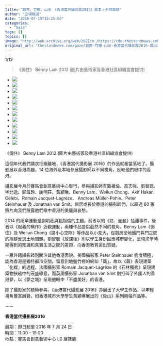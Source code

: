 ```yaml
---
title: "劏房．竹棚．山水　《香港當代攝影展2016》展本土不同面貌"
author: "立場報道"
date: "2016-07-19T18:25:00"
categories:
  - "Gaze"
tags: []
topics: []
image: "http://web.archive.org/web/2021im_/https://cdn.thestandnews.com/media/photos/gallery/96/cache/soco20day20220shot2020031_RGB20hi_2_FSWeP_300x200cropcenter.jpg"
original_url: "thestandnews.com/gaze/劏房-竹棚-山水-香港當代攝影展2016-展出本土不同面貌"
---
```

[](#)[](#)

[](#)1/12[](#)

> 《侷住》 Benny Lam 2012 (圖片由藝術家及香港社區組織協會提供)

*   ![](http://web.archive.org/web/2021im_/https://cdn.thestandnews.com/media/photos/gallery/96/cache/soco20day20220shot2020031_RGB20hi_2_FSWeP_300x200cropcenter.jpg)
*   ![](http://web.archive.org/web/2021im_/https://cdn.thestandnews.com/media/photos/gallery/96/cache/Road_04s_f8oXx_300x200cropcenter.jpg)
*   ![](http://web.archive.org/web/2021im_/https://cdn.thestandnews.com/media/photos/gallery/96/cache/Romain20JL20-20Wild20Concrete202358_t4OhW_300x200cropcenter.jpg)
*   ![](http://web.archive.org/web/2021im_/https://cdn.thestandnews.com/media/photos/gallery/96/cache/Andreas20MuCC88ller-Pohle_From20Hong20Kong20Waters_sc22N_300x200cropcenter.jpg)
*   ![](http://web.archive.org/web/2021im_/https://cdn.thestandnews.com/media/photos/gallery/96/cache/Dustin_Shum_BLOCKS_04_o1yMI_300x200cropcenter.jpg)
*   ![](http://web.archive.org/web/2021im_/https://cdn.thestandnews.com/media/photos/gallery/96/cache/Yellow20Cocoon202322C20Hong20Kong20-20201120copy_ieoqn_300x200cropcenter.jpg)
*   ![](http://web.archive.org/web/2021im_/https://cdn.thestandnews.com/media/photos/gallery/96/cache/weilengtay_kirkkaren_press_IHqqA_300x200cropcenter.jpg)
*   ![](http://web.archive.org/web/2021im_/https://cdn.thestandnews.com/media/photos/gallery/96/cache/Weilun20Chong_Please20Mind20The20Gap20HK_01_HR_low_6y1aA_300x200cropcenter.jpg)
*   ![](http://web.archive.org/web/2021im_/https://cdn.thestandnews.com/media/photos/gallery/96/cache/akifhakan1edit_Y6fn7_300x200cropcenter.jpg)
*   ![](http://web.archive.org/web/2021im_/https://cdn.thestandnews.com/media/photos/gallery/96/cache/Yau20Ma20Tei20-20woman20hot20pants_eJ4EL_300x200cropcenter.jpg)
*   ![](http://web.archive.org/web/2021im_/https://cdn.thestandnews.com/media/photos/gallery/96/cache/Johnny20GIN_European20Photography_20160604_04_l_z75Xm_300x200cropcenter.jpg)
*   ![](http://web.archive.org/web/2021im_/https://cdn.thestandnews.com/media/photos/gallery/96/cache/13502005_1309961075698255_3907755195946863584_n_02kqC_300x200cropcenter.jpg)

《侷住》 Benny Lam 2012 (圖片由藝術家及香港社區組織協會提供)

這個年代我們講求拒絕離地，《香港當代攝影展 2016》的作品就相當落地了。攝影展以香港為題，14 位海外及本地參展攝影師以不同視角，反映他們眼中的香港。

攝影展今月於賽馬會創意藝術中心舉行，參與攝影師有甄祖倫、高志強、劉智聰、岑允逸、鄭瑋玲、謝明莊、黃穎琳、Benny Lam、Weilun Chong、Akif Hakan Celebi、Romain Jacquet-Lagrèze、 Andreas Müller-Pohle、Peter Steinhauer 及 Jonathan van Smit。旅居或長於香港的攝影師們，以超過 60 張照片向我們展露他們眼中香港的美麗與哀愁。

2014 的雨傘運動是謝明莊與甄祖倫的主題。前者以的《路．曼曼》抽離事件，後者以《起義的構作》近觀運動，兩種作品提供截然不同的視角。Benny Lam《侷住》及 Weilun Chong《請小心空隙》等作品以小見大，從劏房至地鐵門與門之間的隙縫反思土地問題。劉智聰《放課後》則以學生身份回應城市變化，呈現求學時期得到的知識和真實生活之間的差距，向香港教育拋出質疑。

一眾外籍攝影師則關注其他香港面貌。美國攝影家 Peter Steinhauer 態度積極，認為香港是獨特都市空間，留意到地盤竹棚的網如「繭」，故以《繭》表現建築「化蝶」的過程。法國攝影家 Romain Jacquet-Lagrèze 的《石林獨秀》呈現建築物狹縫中的茂盛綠意，而英國攝影家 Jonathan van Smit 則打碎了外國人的香港夢，以《夢之城》呈現他眼中「不盡美好」的香港。

除了攝影家的積極參與，《香港當代攝影展 2016》亦展出了大學生作品，以年輕視角豐富展覽，如香港城市大學學生黃穎琳展出的《後山》系列兩幅作品等。

－－

**香港當代攝影展2016**

展期：即日起至 2016 年 7 月 24 日  
時間：11:00 - 19:00  
地點：賽馬會創意藝術中心 L0 展覽廳